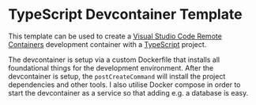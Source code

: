 # TypeScript Devcontainer Template

This template can be used to create a [Visual Studio Code Remote Containers](https://aka.ms/vscode-remote/containers) development container with a [TypeScript](https://www.typescriptlang.org) project.

The devcontainer is setup via a custom Dockerfile that installs all foundational things for the development environment. After the devcontainer is setup, the `postCreateCommand` will install the project dependencies and other tools. I also utilise Docker compose in order to start the devcontainer as a service so that adding e.g. a database is easy.
